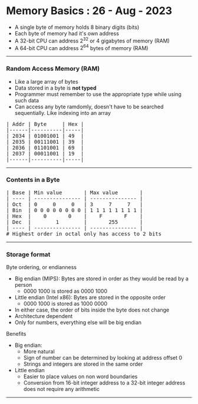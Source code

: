 # Memory Basics : 26 - Aug - 2023

- A single byte of memory holds 8 binary digits (bits)
- Each byte of memory had it's own address
- A 32-bit CPU can address $2^{32}$ or 4 gigabytes of memory (RAM) 
- A 64-bit CPU can address $2^{64}$ bytes of memory (RAM)

---
### Random Access Memory (RAM)

- Like a large array of bytes
- Data stored in a byte is **not typed**
- Programmer must remember to use the appropriate type while using such data
- Can access any byte ramdomly, doesn't have to be searched sequentially. Like indexing into an array<br/>
<pre>
| Addr | Byte     | Hex |
|------|----------|-----|
| 2034 | 01001001 | 49  |
| 2035 | 00111001 | 39  |
| 2036 | 01101001 | 69  |
| 2037 | 00011001 | 19  |
|------|----------|-----|
</pre>

---
### Contents in a Byte

<pre>
| Base | Min value       | Max value       |
| ---- | --------------- | --------------- |
| Oct  | 0     0     0   | 3     7     7   | 
| Bin  | 0 0 0 0 0 0 0 0 | 1 1 1 1 1 1 1 1 |
| Hex  |    0       0    |    F       F    |
| Dec  |        1        |       255       |
| ---- | --------------- | --------------- |
# Highest order in octal only has access to 2 bits
</pre>

---
### Storage format

Byte ordering, or endianness
  - Big endian (MIPS): Bytes are stored in order as they would be read by a person 
    - 0000 1000 is stored as 0000 1000
  - Little endian (Intel x86): Bytes are stored in the opposite order
    - 0000 1000 is stored as 1000 0000
  - In either case, the order of bits inside the byte does not change
  - Architecture dependent
  - Only for numbers, everything else will be big endian

Benefits
  - Big endian:
    - More natural
    - Sign of number can be determined by looking at address offset 0
    - Strings and integers are stored in the same order
  - Little endian
    - Easier to place values on non word boundaries
    - Conversion from 16-bit integer address to a 32-bit integer address does not require any arithmetic
---